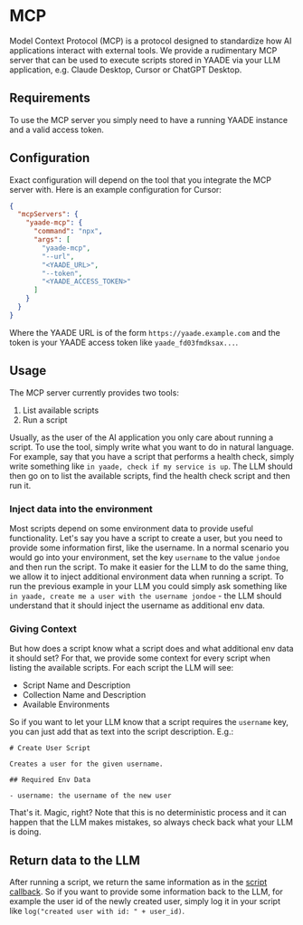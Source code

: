 # MCP

Model Context Protocol (MCP) is a protocol designed to standardize how AI applications interact with external tools. We provide a rudimentary MCP server that can be used to execute scripts stored in YAADE via your LLM application, e.g. Claude Desktop, Cursor or ChatGPT Desktop.

## Requirements

To use the MCP server you simply need to have a running YAADE instance and a valid access token.

## Configuration

Exact configuration will depend on the tool that you integrate the MCP server with. Here is an example configuration for Cursor:

```json
{
  "mcpServers": {
    "yaade-mcp": {
      "command": "npx",
      "args": [
        "yaade-mcp",
        "--url",
        "<YAADE_URL>",
        "--token",
        "<YAADE_ACCESS_TOKEN>"
      ]
    }
  }
}
```

Where the YAADE URL is of the form `https://yaade.example.com` and the token is your YAADE access token like `yaade_fd03fmdksax...`.

## Usage

The MCP server currently provides two tools:

1. List available scripts
2. Run a script

Usually, as the user of the AI application you only care about running a script. To use the tool, simply write what you want to do in natural language. For example, say that you have a script that performs a health check, simply write something like `in yaade, check if my service is up`. The LLM should then go on to list the available scripts, find the health check script and then run it.

### Inject data into the environment

Most scripts depend on some environment data to provide useful functionality. Let's say you have a script to create a user, but you need to provide some information first, like the username. In a normal scenario you would go into your environment, set the key `username` to the value `jondoe` and then run the script. To make it easier for the LLM to do the same thing, we allow it to inject additional environment data when running a script. To run the previous example in your LLM you could simply ask something like `in yaade, create me a user with the username jondoe` - the LLM should understand that it should inject the username as additional env data.

### Giving Context

But how does a script know what a script does and what additional env data it should set? For that, we provide some context for every script when listing the available scripts. For each script the LLM will see:

- Script Name and Description
- Collection Name and Description
- Available Environments

So if you want to let your LLM know that a script requires the `username` key, you can just add that as text into the script description. E.g.:

```
# Create User Script

Creates a user for the given username.

## Required Env Data

- username: the username of the new user
```

That's it. Magic, right? Note that this is no deterministic process and it can happen that the LLM makes mistakes, so always check back what your LLM is doing.

## Return data to the LLM

After running a script, we return the same information as in the [script callback](/scripts.html#callback). So if you want to provide some information back to the LLM, for example the user id of the newly created user, simply log it in your script like `log("created user with id: " + user_id)`.
